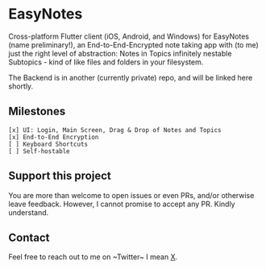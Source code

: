 # EasyNotes

Cross-platform Flutter client (iOS, Android, and Windows) for EasyNotes (name preliminary!), an End-to-End-Encrypted note taking app with (to me) just the right level of abstraction: Notes in Topics infinitely nestable Subtopics - kind of like files and folders in your filesystem.

The Backend is in another (currently private) repo, and will be linked here shortly.

## Milestones

    [x] UI: Login, Main Screen, Drag & Drop of Notes and Topics
    [x] End-to-End Encryption
    [ ] Keyboard Shortcuts
    [ ] Self-hostable

## Support this project

You are more than welcome to open issues or even PRs, and/or otherwise leave feedback.
However, I cannot promise to accept any PR. Kindly understand.

## Contact

Feel free to reach out to me on ~Twitter~ I mean [X](https://twitter.com/yscodes).

